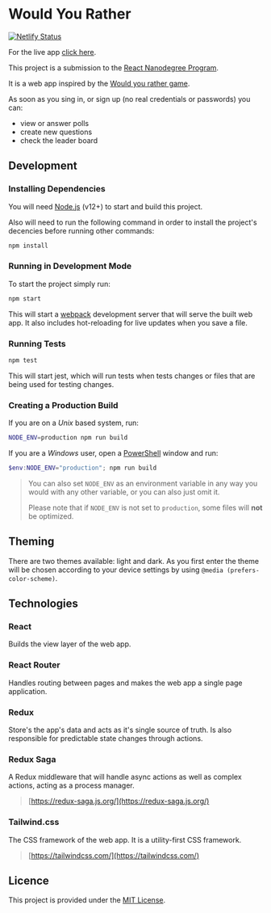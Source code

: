 # Would You Rather

[![Netlify Status](https://api.netlify.com/api/v1/badges/8e5d997e-cbfe-4cb1-97c6-6a6b828457c6/deploy-status)](https://app.netlify.com/sites/itchy-jango-fett/deploys)

For the live app [click here](https://itchy-jango-fett.netlify.app/auth/sign-in).

This project is a submission to the [React Nanodegree Program](https://www.udacity.com/course/react-nanodegree--nd019).

It is a web app inspired by the [Would you rather game](https://en.wikipedia.org/wiki/Would_you_rather).

As soon as you sing in, or sign up (no real credentials or passwords) you can:

- view or answer polls
- create new questions
- check the leader board

## Development

### Installing Dependencies

You will need [Node.js](https://nodejs.org/en/) (v12+) to start and build this project.

Also will need to run the following command in order to install the project's decencies before running other commands:

```bash
npm install
```

### Running in Development Mode

To start the project simply run:

```bash
npm start
```

This will start a [webpack](https://webpack.js.org/) development server that will serve the built web app. It also includes hot-reloading for live updates when you save a file.

### Running Tests

```bash
npm test
```

This will start jest, which will run tests when tests changes or files that are being used for testing changes.

### Creating a Production Build

If you are on a _Unix_ based system, run:

```bash
NODE_ENV=production npm run build
```

If you are a _Windows_ user, open a [PowerShell](https://github.com/PowerShell/PowerShell) window and run:

```powershell
$env:NODE_ENV="production"; npm run build
```

> You can also set `NODE_ENV` as an environment variable in any way you would with any other variable, or you can also just omit it.
>
> Please note that if `NODE_ENV` is not set to `production`, some files will **not** be optimized.

## Theming

There are two themes available: light and dark. As you first enter the theme will be chosen according to your device settings by using `@media (prefers-color-scheme)`.

## Technologies

### React

Builds the view layer of the web app.

### React Router

Handles routing between pages and makes the web app a single page application.

### Redux

Store's the app's data and acts as it's single source of truth. Is also responsible for predictable state changes through actions.

### Redux Saga

A Redux middleware that will handle async actions as well as complex actions, acting as a process manager.
> [https://redux-saga.js.org/](https://redux-saga.js.org/)

### Tailwind.css

The CSS framework of the web app. It is a utility-first CSS framework.
> [https://tailwindcss.com/](https://tailwindcss.com/)

## Licence

This project is provided under the [MIT License](./LICENSE.md).
